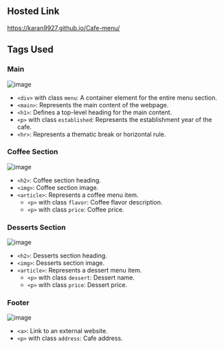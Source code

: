 ## Hosted Link
https://karan9927.github.io/Cafe-menu/
## Tags Used
### Main
![image](https://github.com/Karan9927/Cafe-menu/assets/115612744/4db75f6f-2d3e-487f-bcea-7db193adbf54)

- `<div>` with class `menu`: A container element for the entire menu section.
- `<main>`: Represents the main content of the webpage.
- `<h1>`: Defines a top-level heading for the main content.
- `<p>` with class `established`: Represents the establishment year of the cafe.
- `<hr>`: Represents a thematic break or horizontal rule.

### Coffee Section
![image](https://github.com/Karan9927/Cafe-menu/assets/115612744/f6747dbf-398e-46bf-b12b-ab3deb9b7075)

- `<h2>`: Coffee section heading.
- `<img>`: Coffee section image.
- `<article>`: Represents a coffee menu item.
  - `<p>` with class `flavor`: Coffee flavor description.
  - `<p>` with class `price`: Coffee price.

### Desserts Section
![image](https://github.com/Karan9927/Cafe-menu/assets/115612744/b945330a-8aa3-46ac-adcf-caeab92e22cb)

- `<h2>`: Desserts section heading.
- `<img>`: Desserts section image.
- `<article>`: Represents a dessert menu item.
  - `<p>` with class `dessert`: Dessert name.
  - `<p>` with class `price`: Dessert price.

### Footer
![image](https://github.com/Karan9927/Cafe-menu/assets/115612744/94752d59-766a-4a77-b84a-a5349a9d46b0)

- `<a>`: Link to an external website.
- `<p>` with class `address`: Cafe address.


